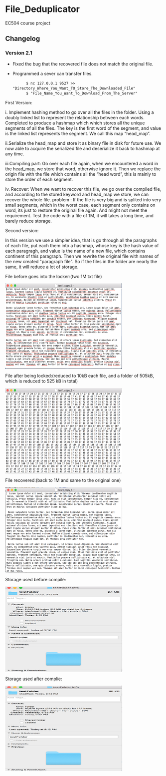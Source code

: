 # File_Deduplicator
EC504 course project


## Changelog
### Version 2.1
- Fixed the bug that the recovered file does not match the original file.
- Programmed a sever can transfer files.

            $ nc 127.0.0.1 9527 >> "Directory_Where_You_Want_TO_Store_The_Downloaded_File"
            $ "File_Name_You_Want_To_Download_From_The_Server"

First Version:

i. Implement hashing method to go over all the files in the folder. Using a doubly linked list to represent the relationship between each words. Completed to produce a hashmap which  which stores all the unique segments of all the files. The key is the first word of the segment, and value is the linked list represents the segment. We call this map “head_map”. 
 
ii.Serialize the head_map and store it as binary file in disk for future use. We now able to acquire the serialized file and deserialize it back to hashmap at any time. 

iii.Compiling part: Go over each file again, when we encountered a word in the head_map, we store that word, otherwise ignore it. Then we replace the origin file with the file which contains all the “head word”, this is mainly to store the order of each segment.

iv. Recover:  When we want to recover this file, we go over the compiled file, and according to the stored keyword and head_map we store, we can recover the whole file. 
problem :
 If the file is very big and is splited into very small segments, which in the worst case, each segment only contains on word, its just to restore the original file again. And might not meet the requirement. Test the code with a file of 1M, it will takes a long time, and barely reduce storage.

Second version:

In this version we use a simpler idea, that is go through all the paragraphs of each file, put each them into a hashmap, whose key is the hash value of each paragragh, and value is the name of a new file, which contains continent of this paragraph. Then we rewrite the original file with names of the new created "paragraph file". So if the files in the folder are nearly the same, it will reduce a lot of storage.

File before goes into the locker:(two 1M txt file)

<img src="https://github.com/AmyWangJingjun/File_Deduplicator/blob/master/version%202/ScreenShots/Screen%20Shot%202018-04-08%20at%207.53.30%20PM.png" width = "375" height = "273" alt="Laptop" align=center />

File after being locked:(reduced to 10kB each file, and a folder of 505kB, which is reduced to 525 kB in total)

<img src="https://github.com/AmyWangJingjun/File_Deduplicator/blob/master/version%202/ScreenShots/Screen%20Shot%202018-04-08%20at%207.53.14%20PM.png" width = "375" height = "273" alt="Laptop" align=center />

File recovered:(back to 1M and same to the original one)

<img src="https://github.com/AmyWangJingjun/File_Deduplicator/blob/master/version%202/ScreenShots/Screen%20Shot%202018-04-08%20at%208.40.48%20PM.png" width = "375" height = "273" alt="Laptop" align=center />

Storage used before compile:

<img src="https://github.com/AmyWangJingjun/File_Deduplicator/blob/master/version%202/ScreenShots/Screen%20Shot%202018-04-08%20at%209.13.12%20PM.png" width = "375" height = "273" alt="Laptop" align=center />

Storage used after complie:

<img src="https://github.com/AmyWangJingjun/File_Deduplicator/blob/master/version%202/ScreenShots/Screen%20Shot%202018-04-08%20at%209.13.48%20PM.png" width = "375" height = "273" alt="Laptop" align=center />

